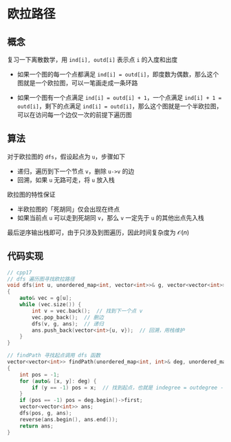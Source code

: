 # 欧拉路径

## 概念

复习一下离散数学，用 ```ind[i], outd[i]``` 表示点 ```i``` 的入度和出度

- 如果一个图的每一个点都满足 ```ind[i] = outd[i]```，即度数为偶数，那么这个图就是一个欧拉图，可以一笔画走成一条环路

- 如果一个图有一个点满足 ```ind[i] = outd[i] + 1```，一个点满足 ```ind[i] + 1 = outd[i]```，剩下的点满足 ```ind[i] = outd[i]```，那么这个图就是一个半欧拉图，可以在访问每一个边仅一次的前提下遍历图

## 算法

对于欧拉图的 ```dfs```，假设起点为 ```u```，步骤如下

- 递归，遍历到下一个节点 ```v```，删除 ```u->v``` 的边
- 回溯，如果 ```u``` 无路可走，将 ```u``` 放入栈

欧拉图的特性保证

- 半欧拉图的「死胡同」仅会出现在终点
- 如果当前点 ```u``` 可以走到死胡同 ```v```，那么 ```v``` 一定先于 ```u``` 的其他出点先入栈

最后逆序输出栈即可，由于只涉及到图遍历，因此时间复杂度为 $\mathcal{O}(n)$

## 代码实现

```cpp
// cpp17
// dfs 遍历图寻找欧拉路径
void dfs(int u, unordered_map<int, vector<int>>& g, vector<vector<int>>& ans)
{
    auto& vec = g[u];
    while (vec.size()) {
        int v = vec.back();  // 找到下一个点 v
        vec.pop_back();  // 删边
        dfs(v, g, ans);  // 递归
        ans.push_back(vector<int>{u, v});  // 回溯，用栈维护
    }
}

// findPath 寻找起点调用 dfs 函数
vector<vector<int>> findPath(unordered_map<int, int>& deg, unordered_map<int, vector<int>>& g)
{
    int pos = -1;
    for (auto& [x, y]: deg) {
        if (y == -1) pos = x;  // 找到起点，也就是 indegree = outdegree - 1 的点
    }
    if (pos == -1) pos = deg.begin()->first;
    vector<vector<int>> ans;
    dfs(pos, g, ans);
    reverse(ans.begin(), ans.end());
    return ans;
}
```